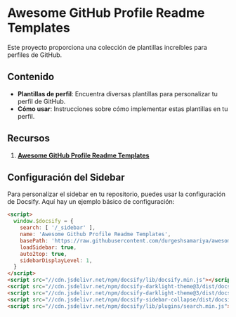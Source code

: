 # Awesome GitHub Profile Readme Templates

Este proyecto proporciona una colección de plantillas increíbles para perfiles de GitHub.

## Contenido

- **Plantillas de perfil**: Encuentra diversas plantillas para personalizar tu perfil de GitHub.
- **Cómo usar**: Instrucciones sobre cómo implementar estas plantillas en tu perfil.

## Recursos

1. **[Awesome GitHub Profile Readme Templates](https://github.com/durgeshsamariya/awesome-github-profile-readme-templates)**

## Configuración del Sidebar

Para personalizar el sidebar en tu repositorio, puedes usar la configuración de Docsify. Aquí hay un ejemplo básico de configuración:

```html
<script>
  window.$docsify = {
    search: [ '/_sidebar' ],
    name: 'Awesome Github Profile Readme Templates',
    basePath: 'https://raw.githubusercontent.com/durgeshsamariya/awesome-github-profile-readme-templates/master/',
    loadSidebar: true,
    auto2top: true,
    sidebarDisplayLevel: 1,
  }
</script>
<script src="//cdn.jsdelivr.net/npm/docsify/lib/docsify.min.js"></script>
<script src="//cdn.jsdelivr.net/npm/docsify-darklight-theme@3/dist/docsify-themeable/main.min.js"></script>
<script src="//cdn.jsdelivr.net/npm/docsify-darklight-theme@3/dist/docsify-themeable/index.min.js"></script>
<script src="//cdn.jsdelivr.net/npm/docsify-sidebar-collapse/dist/docsify-sidebar-collapse.min.js"></script>
<script src="//cdn.jsdelivr.net/npm/docsify/lib/plugins/search.min.js"></script>
